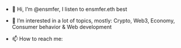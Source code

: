 - 👋 Hi, I’m @ensmfer, I listen to ensmfer.eth best
- 👀 I’m interested in a lot of topics, mostly: Crypto, Web3, Economy, Consumer behavior & Web development

- 📫 How to reach me:
 
<!---
ensmfer/ensmfer is a ✨ special ✨ repository because its `README.md` (this file) appears on your GitHub profile.
You can click the Preview link to take a look at your changes.
--->
